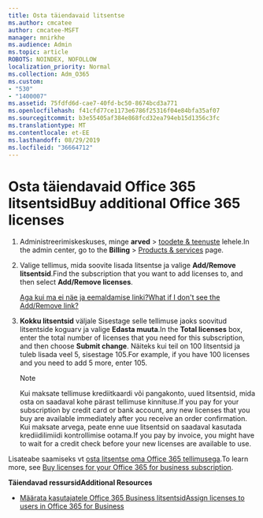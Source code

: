 ```yaml
---
title: Osta täiendavaid litsentse
ms.author: cmcatee
author: cmcatee-MSFT
manager: mnirkhe
ms.audience: Admin
ms.topic: article
ROBOTS: NOINDEX, NOFOLLOW
localization_priority: Normal
ms.collection: Adm_O365
ms.custom:
- "530"
- "1400007"
ms.assetid: 75fdfd6d-cae7-40fd-bc50-8674bcd3a771
ms.openlocfilehash: f41cfd77ce1173e6786f25316f04e84bfa35af07
ms.sourcegitcommit: b3e55405af384e868fcd32ea794eb15d1356c3fc
ms.translationtype: MT
ms.contentlocale: et-EE
ms.lasthandoff: 08/29/2019
ms.locfileid: "36664712"
---
```

# <a name="buy-additional-office-365-licenses"></a><span data-ttu-id="eef90-102">Osta täiendavaid Office 365 litsentsid</span><span class="sxs-lookup"><span data-stu-id="eef90-102">Buy additional Office 365 licenses</span></span>

1. <span data-ttu-id="eef90-103">Administreerimiskeskuses, minge **arved** \> [toodete & teenuste](https://go.microsoft.com/fwlink/p/?linkid=842054) lehele.</span><span class="sxs-lookup"><span data-stu-id="eef90-103">In the admin center, go to the **Billing** \> [Products & services](https://go.microsoft.com/fwlink/p/?linkid=842054) page.</span></span>

2. <span data-ttu-id="eef90-104">Valige tellimus, mida soovite lisada litsentse ja valige **Add/Remove litsentsid**.</span><span class="sxs-lookup"><span data-stu-id="eef90-104">Find the subscription that you want to add licenses to, and then select **Add/Remove licenses**.</span></span>

    [<span data-ttu-id="eef90-105">Aga kui ma ei näe ja eemaldamise linki?</span><span class="sxs-lookup"><span data-stu-id="eef90-105">What if I don't see the Add/Remove link?</span></span>](https://docs.microsoft.com/office365/admin/subscriptions-and-billing/buy-licenses#what-if-i-dont-see-the-addremove-licenses-link)

3. <span data-ttu-id="eef90-106">**Kokku litsentsid** väljale Sisestage selle tellimuse jaoks soovitud litsentside koguarv ja valige **Edasta muuta**.</span><span class="sxs-lookup"><span data-stu-id="eef90-106">In the **Total licenses** box, enter the total number of licenses that you need for this subscription, and then choose **Submit change**.</span></span> <span data-ttu-id="eef90-107">Näiteks kui teil on 100 litsentsid ja tuleb lisada veel 5, sisestage 105.</span><span class="sxs-lookup"><span data-stu-id="eef90-107">For example, if you have 100 licenses and you need to add 5 more, enter 105.</span></span>

    > [!NOTE]
    > <span data-ttu-id="eef90-108">Kui maksate tellimuse krediitkaardi või pangakonto, uued litsentsid, mida osta on saadaval kohe pärast tellimuse kinnituse.</span><span class="sxs-lookup"><span data-stu-id="eef90-108">If you pay for your subscription by credit card or bank account, any new licenses that you buy are available immediately after you receive an order confirmation.</span></span> <span data-ttu-id="eef90-109">Kui maksate arvega, peate enne uue litsentsid on saadaval kasutada krediidilimiidi kontrollimise ootama.</span><span class="sxs-lookup"><span data-stu-id="eef90-109">If you pay by invoice, you might have to wait for a credit check before your new licenses are available to use.</span></span>

<span data-ttu-id="eef90-110">Lisateabe saamiseks vt [osta litsentse oma Office 365 tellimusega](https://docs.microsoft.com/office365/admin/subscriptions-and-billing/buy-licenses).</span><span class="sxs-lookup"><span data-stu-id="eef90-110">To learn more, see [Buy licenses for your Office 365 for business subscription](https://docs.microsoft.com/office365/admin/subscriptions-and-billing/buy-licenses).</span></span>  

<span data-ttu-id="eef90-111">**Täiendavad ressursid**</span><span class="sxs-lookup"><span data-stu-id="eef90-111">**Additional Resources**</span></span>

- [<span data-ttu-id="eef90-112">Määrata kasutajatele Office 365 Business litsentsid</span><span class="sxs-lookup"><span data-stu-id="eef90-112">Assign licenses to users in Office 365 for Business</span></span>](https://docs.microsoft.com/office365/admin/subscriptions-and-billing/assign-licenses-to-users)